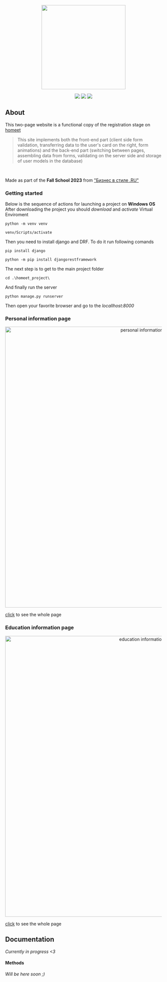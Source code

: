<p align="center">
      <img src="https://i.ibb.co/5rMFqyH/image.png" width="270">
</p>

<p align="center">
   <img src="https://img.shields.io/badge/django%20-%204.2.7-purple">
   <img src="https://img.shields.io/badge/python%20-%203.12.0-green">
   <img src="https://img.shields.io/badge/DRF-red">
</p>

## About
This two-page website is a functional copy of the registration stage on [homeet](https://homeet.hse.ru/registration)
>This site implements both the front-end part (client side form validation, transferring data to the user's card on the right, form animations) and the back-end part (switching between pages, assembling data from forms, validating on the server side and storage of user models in the database)
<br>

Made as part of the **Fall School 2023** from ["Бизнес в стиле .RU"](https://vk.com/styleru)

### Getting started
Below is the sequence of actions for launching a project on **Windows OS**
After downloading the project you should *download* and *activate* Virtual Enviroment
```
python -m venv venv
```
```
venv/Scripts/activate
```
Then you need to install django and DRF. To do it run following comands
```
pip install django
```
```
python -m pip install djangorestframework
```
The next step is to get to the main project folder
```
cd .\homeet_project\
```
And finally run the server
```
python manage.py runserver
```
Then open your favorite browser and go to the *locallhost:8000*
### Personal information page <br>
<p align="center">
      <img src="https://i.ibb.co/7vYmtZk/image.png" alt = "personal information page" width="900">
</p>

[click](https://i.ibb.co/5vgCv2v/image.png) to see the whole page

### Education information page <br>
<p align="center">
      <img src="https://i.ibb.co/gtHJfJN/image.png", alt = "education information page" width="900">
</p>

[click](https://i.ibb.co/68XRJsZ/image.png) to see the whole page

## Documentation
*Currently in progress <3*
#### Methods

*Will be here soon ;)*
